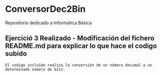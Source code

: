# ConversorDec2Bin
 Repositorio dedicado a Informática Básica

## Ejercició 3 Realizado - Modificación del fichero README.md para explicar lo que hace el codigo subido
    El codigo incluido realiza la conversión de un número decimal a un determinado número de bits.